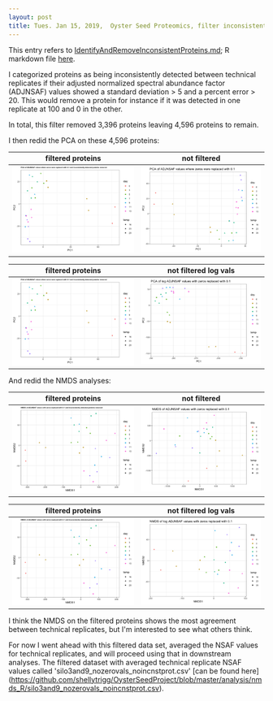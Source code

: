 ```yaml
---
layout: post
title: Tues. Jan 15, 2019,  Oyster Seed Proteomics, filter inconsistently detected proteins and cluster replicates
---
```


This entry refers to [IdentifyAndRemoveInconsistentProteins.md](https://github.com/shellytrigg/OysterSeedProject/blob/master/analysis/nmds_R/nmds_analysis_like_Emmas/IdentifyAndRemoveInconsistentProteins.md); R markdown file [here](https://github.com/shellytrigg/OysterSeedProject/blob/master/analysis/nmds_R/nmds_analysis_like_Emmas/IdentifyAndRemoveInconsistentProteins.Rmd).

I categorized proteins as being inconsistently detected between technical replicates if their adjusted normalized spectral abundance factor (ADJNSAF) values showed a standard deviation > 5 and a percent error > 20. This would remove a protein for instance if it was detected in one replicate at 100 and 0 in the other. 

In total, this filter removed 3,396 proteins leaving 4,596 proteins to remain.

I then redid the PCA on these 4,596 proteins:

filtered proteins             |  not filtered
:-------------------------:|:-------------------------:
![](https://raw.githubusercontent.com/shellytrigg/OysterSeedProject/master/analysis/nmds_R/nmds_analysis_like_Emmas/IdentifyAndRemoveInconsistentProteins_files/figure-markdown_github/unnamed-chunk-4-1.png)  |  ![](https://raw.githubusercontent.com/shellytrigg/OysterSeedProject/master/analysis/nmds_R/nmds_analysis_like_Emmas/ClusteringTechnicalReplicates_files/figure-markdown_github/unnamed-chunk-9-1.png)


filtered proteins             |  not filtered log vals
:-------------------------:|:-------------------------:
![](https://raw.githubusercontent.com/shellytrigg/OysterSeedProject/master/analysis/nmds_R/nmds_analysis_like_Emmas/IdentifyAndRemoveInconsistentProteins_files/figure-markdown_github/unnamed-chunk-4-1.png)  |  ![](https://raw.githubusercontent.com/shellytrigg/OysterSeedProject/master/analysis/nmds_R/nmds_analysis_like_Emmas/ClusteringTechnicalReplicates_files/figure-markdown_github/unnamed-chunk-10-1.png)


And redid the NMDS analyses:

filtered proteins             |  not filtered
:-------------------------:|:-------------------------:
![](https://raw.githubusercontent.com/shellytrigg/OysterSeedProject/master/analysis/nmds_R/nmds_analysis_like_Emmas/IdentifyAndRemoveInconsistentProteins_files/figure-markdown_github/unnamed-chunk-5-1.png)  |  ![](https://raw.githubusercontent.com/shellytrigg/OysterSeedProject/master/analysis/nmds_R/nmds_analysis_like_Emmas/ClusteringTechnicalReplicates_files/figure-markdown_github/unnamed-chunk-11-1.png)

filtered proteins             |  not filtered log vals
:-------------------------:|:-------------------------:
![](https://raw.githubusercontent.com/shellytrigg/OysterSeedProject/master/analysis/nmds_R/nmds_analysis_like_Emmas/IdentifyAndRemoveInconsistentProteins_files/figure-markdown_github/unnamed-chunk-5-1.png)  |  ![](https://raw.githubusercontent.com/shellytrigg/OysterSeedProject/master/analysis/nmds_R/nmds_analysis_like_Emmas/ClusteringTechnicalReplicates_files/figure-markdown_github/unnamed-chunk-12-1.png)

I think the NMDS on the filtered proteins shows the most agreement between technical replicates, but I'm interested to see what others think. 

For now I went ahead with this filtered data set, averaged the NSAF values for technical replicates, and will proceed using that in downstream analyses. The filtered dataset with averaged technical replicate NSAF values called 'silo3and9_nozerovals_noincnstprot.csv' [can be found here] (https://github.com/shellytrigg/OysterSeedProject/blob/master/analysis/nmds_R/silo3and9_nozerovals_noincnstprot.csv).